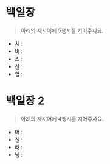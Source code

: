 # 백일장

> 아래의 제시어에 5행시를 지어주세요.

* 서 : 
* 비 : 
* 스 : 
* 산 : 
* 업 : 

# 백일장 2

> 아래의 제시어에 4행시를 지어주세요.

* 머 :
* 신 :
* 러 :
* 닝 :